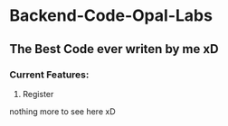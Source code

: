# Backend-Code-Opal-Labs

## The Best Code ever writen by me xD


### **Current Features:**

1. Register

nothing more to see here xD